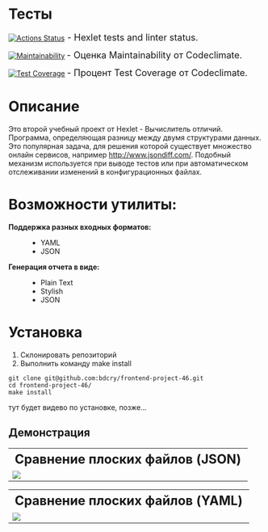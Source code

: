 # Тесты


[![Actions Status](https://github.com/bdcry/frontend-project-46/actions/workflows/hexlet-check.yml/badge.svg)](https://github.com/bdcry/frontend-project-46/actions)<span style="font-size: 18px;"> - Hexlet tests and linter status.</span>


[![Maintainability](https://api.codeclimate.com/v1/badges/79d7abfeda73473a7edf/maintainability)](https://codeclimate.com/github/bdcry/frontend-project-46/maintainability) <span style="font-size: 18px;"> - Оценка Maintainability от Codeclimate.</span>


[![Test Coverage](https://api.codeclimate.com/v1/badges/79d7abfeda73473a7edf/test_coverage)](https://codeclimate.com/github/bdcry/frontend-project-46/test_coverage) <span style="font-size: 18px;"> - Процент Test Coverage от Codeclimate.</span>

# Описание
Это второй учебный проект от Hexlet - Вычислитель отличий.
Программа, определяющая разницу между двумя структурами данных. Это популярная задача, для решения которой существует множество онлайн сервисов, например http://www.jsondiff.com/. Подобный механизм используется при выводе тестов или при автоматическом отслеживании изменений в конфигурационных файлах.

# Возможности утилиты:
<dl>
    <dt style="font-weight: bold;">Поддержка разных входных форматов:</dt>
    <dd>
        <ul>
            <li>YAML</li>
            <li>JSON</li>
        </ul>
    </dd>
    <dt style="font-weight: bold;">Генерация отчета в видe:</dt>
    <dd>
        <ul>
            <li>Plain Text</li>
            <li>Stylish</li>
            <li>JSON</li>
        </ul>
    </dd>
</dl>

# Установка
<ol>
    <li>Склонировать репозиторий</li>
    <li>Выполнить команду make install</li>
</ol>

```
git clone git@github.com:bdcry/frontend-project-46.git
cd frontend-project-46/
make install
```

тут будет видево по установке, позже...

## Демонстрация 
<table style="width: 100%;">
    <tr>
        <th style="width: 100%;font-size: 25px;font-weight: bold;text-align: center;">Сравнение плоских файлов (JSON)</th>
    </tr>
        <tr>
        <td style="width: 100%;">
          <a href="https://asciinema.org/a/WB6V33mDWdBzqhCdkSC5dlW7f" target="_blank"><img src="https://asciinema.org/a/WB6V33mDWdBzqhCdkSC5dlW7f.svg" /></a>
        </td>
    </tr>
</table>
<table style="width: 100%;">
    <tr>
        <th style="width: 100%;font-size: 25px;font-weight: bold;text-align: center;">Сравнение плоских файлов (YAML)</th>
    </tr>
        <tr>
        <td style="width: 100%;">
            <a href="https://asciinema.org/a/IVBEmDYiEzVVrRVlQEuQnCrl8" target="_blank"><img src="https://asciinema.org/a/IVBEmDYiEzVVrRVlQEuQnCrl8.svg" /></a>
        </td>
    </tr>
</table>